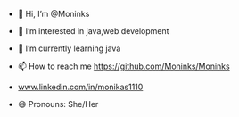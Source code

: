 - 👋 Hi, I’m @Moninks
- 👀 I’m interested in java,web development
- 🌱 I’m currently learning java
- 📫 How to reach me https://github.com/Moninks/Moninks
-   www.linkedin.com/in/monikas1110


- 😄 Pronouns: She/Her
  

<!---
Moninks/Moninks is a ✨ special ✨ repository because its `README.md` (this file) appears on your GitHub profile.
You can click the Preview link to take a look at your changes.
--->
